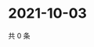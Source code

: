 # 2021-10-03

共 0 条

<!-- BEGIN WEIBO -->
<!-- 最后更新时间 Sun Oct 03 2021 01:11:49 GMT+0800 (China Standard Time) -->

<!-- END WEIBO -->
